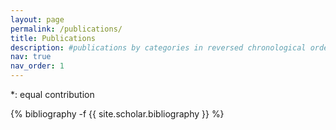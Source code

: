 ```yaml
---
layout: page
permalink: /publications/
title: Publications
description: #publications by categories in reversed chronological order. generated by jekyll-scholar.
nav: true
nav_order: 1
---
```

*: equal contribution
<!-- _pages/publications.md -->
<div class="publications">

{% bibliography -f {{ site.scholar.bibliography }} %}

</div>
